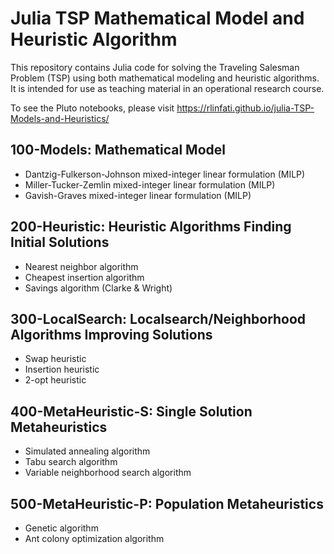 # Julia TSP Mathematical Model and Heuristic Algorithm

This repository contains Julia code for solving the Traveling Salesman Problem (TSP) using both mathematical modeling and heuristic algorithms. It is intended for use as teaching material in an operational research course.

To see the Pluto notebooks, please visit https://rlinfati.github.io/julia-TSP-Models-and-Heuristics/

## 100-Models: Mathematical Model
- Dantzig-Fulkerson-Johnson mixed-integer linear formulation (MILP)
- Miller-Tucker-Zemlin mixed-integer linear formulation (MILP)
- Gavish-Graves mixed-integer linear formulation (MILP)

## 200-Heuristic: Heuristic Algorithms Finding Initial Solutions
- Nearest neighbor algorithm
- Cheapest insertion algorithm
- Savings algorithm (Clarke & Wright)

## 300-LocalSearch: Localsearch/Neighborhood Algorithms Improving Solutions
- Swap heuristic
- Insertion heuristic
- 2-opt heuristic

## 400-MetaHeuristic-S: Single Solution Metaheuristics
- Simulated annealing algorithm
- Tabu search algorithm
- Variable neighborhood search algorithm

## 500-MetaHeuristic-P: Population Metaheuristics
- Genetic algorithm
- Ant colony optimization algorithm
